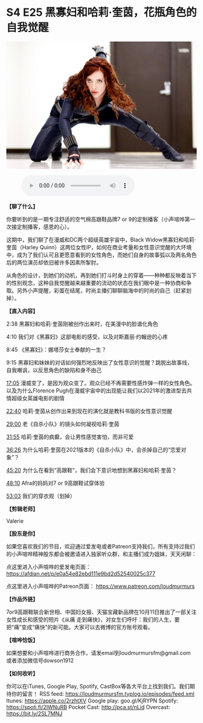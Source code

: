 # S4 E25 黑寡妇和哈莉·奎茵，花瓶角色的自我觉醒

![](./image.jpeg)

<figure>
    <figcaption></figcaption>
    <audio
        controls
        src="./audio.mp3">
            Your browser does not support the
            <code>audio</code> element.
    </audio>
</figure>

<p><strong>【聊了什么】</strong></p>
<p>你要听到的是一期专注舒适的空气棉高跟鞋品牌7 or 9的定制播客（小声喧哗第一次接定制播客，感恩的心）。</p>
<p>这期中，我们聊了在漫威和DC两个超级英雄宇宙中，Black Widow黑寡妇和哈莉·奎茵（Harley Quinn）这两位女性IP，如何在商业考量和女性意识觉醒的大环境中，成为了我们认可且更愿意看到的女性角色，而她们自身的故事弧以及两名角色后的两位演员却依旧被许多因素所掣肘。</p>
<p>从角色的设计，到她们的动机，再到她们打斗时身上的穿着——种种都反映着当下的性别观念，这种自我觉醒越来越重要的流动的状态在我们眼中是一种协商和争取。另外小声提醒，彩蛋在结尾，时尚主播们聊聊脑海中的时尚的自己（赶紧划掉）。</p>
<p><strong>【直入内容】</strong></p>
<p>2:38 黑寡妇和哈莉·奎茵刚被创作出来时，在美漫中的脸谱化角色</p>
<p>4:10 我们对《黑寡妇》这部电影的感受，以及对斯嘉丽·约翰逊的心疼</p>
<p>8:45 《黑寡妇》：娜塔莎女士奉献的一生？</p>
<p>9:15 黑寡妇和妹妹的对话如何强烈地反映出了女性意识的觉醒？跳脱出故事线，自我嘲讽，以反思角色的缺陷和身不由己</p>
<p><a href="https://loudmurmursfm.com/feed/audio.xml#t=17:05">17:05</a> 漫威变了，是因为观众变了。观众已经不再需要性感炸弹一样的女性角色。 以及为什么Florence Pugh在漫威宇宙中的出现能让我们以2021年的激进型去共情超级女英雄电影的剧情</p>
<p><a href="https://loudmurmursfm.com/feed/audio.xml#t=22:40">22:40</a> 哈莉·奎茵从创作出来到现在的演化就是教科书版的女性意识觉醒</p>
<p><a href="https://loudmurmursfm.com/feed/audio.xml#t=29:00">29:00</a> 老《自杀小队》的镜头如何凝视哈莉·奎茵</p>
<p><a href="https://loudmurmursfm.com/feed/audio.xml#t=31:55">31:55</a> 哈莉·奎茵的疯癫，会让男性感觉害怕，而非可爱</p>
<p><a href="https://loudmurmursfm.com/feed/audio.xml#t=36:26">36:26</a> 为什么哈莉·奎茵在2021版本的《自杀小队》中，会杀掉自己的“恋爱对象”？</p>
<p><a href="https://loudmurmursfm.com/feed/audio.xml#t=45:20">45:20</a> 为什么在看到“高跟鞋”，我们会下意识地想到黑寡妇和哈莉·奎茵？</p>
<p><a href="https://loudmurmursfm.com/feed/audio.xml#t=48:10">48:10</a> Afra的妈妈对7 or 9高跟鞋试穿体验</p>
<p><a href="https://loudmurmursfm.com/feed/audio.xml#t=53:03">53:03</a> 我们的穿衣观（划掉）</p>
<p><strong>【剪辑老师】</strong></p>
<p>Valerie</p>
<p><strong>【股东是你】</strong></p>
<p>如果您喜欢我们的节目，欢迎通过爱发电或者Patreon支持我们，所有支持过我们的小声喧哗精神股东都会被邀请进入独家听众群，和主播们成为姐妹，天天闲聊：</p>
<p>点这里进入小声喧哗的爱发电页面：
<a href="https://afdian.net/p/e0a54e82ebd111e9bd2d52540025c377">https://afdian.net/p/e0a54e82ebd111e9bd2d52540025c377</a></p>
<p>点这里进入小声喧哗的Patreon页面：
<a href="https://www.patreon.com/loudmurmurs">https://www.patreon.com/loudmurmurs</a></p>
<p><strong>【作品外链】</strong></p>
<p>7or9高跟鞋联合新世相、中国妇女报、天猫宝藏新品牌在10月11日推出了一部关注女性成长和感受的短片《从痛 走到痛快》，对女生们呼吁：我们的人生，要把“痛”变成“痛快”的新可能。大家可以去微博的官方账号观看。</p>
<p><strong>【喧哗恰饭】</strong></p>
<p>如果想要和小声喧哗进行商务合作，请发email到loudmurmursfm@gmail.com
或者添加微信号dowson1912</p>
<p><strong>【如何收听】</strong></p>
<p>你可以在iTunes, Google Play, Spotify, CastBox等各大平台上找到我们。我们期待你的留言！
RSS feed: <a href="https://loudmurmursfm.typlog.io/episodes/feed.xml">https://loudmurmursfm.typlog.io/episodes/feed.xml</a> 
Itunes: <a href="https://apple.co/2rzhtXV">https://apple.co/2rzhtXV</a>
Google play: goo.gl/KjRYPN 
Spotify: <a href="https://spoti.fi/2IWNuRB">https://spoti.fi/2IWNuRB</a> 
Pocket Cast: <a href="http://pca.st/nLid">http://pca.st/nLid</a> 
Overcast: <a href="https://bit.ly/2SL7MNJ">https://bit.ly/2SL7MNJ</a></p>
